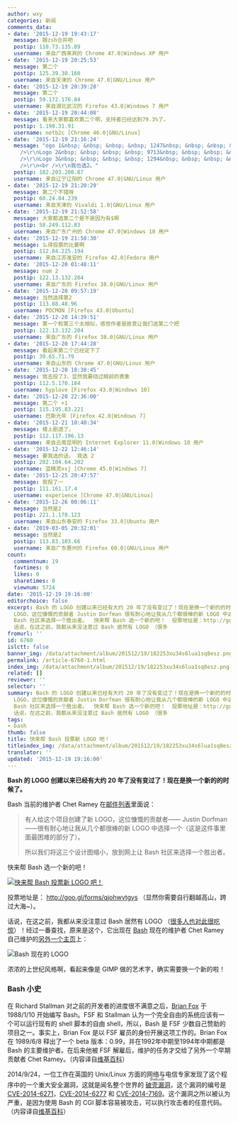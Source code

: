 ```yaml
---
author: wxy
categories: 新闻
comments_data:
- date: '2015-12-19 19:43:17'
  message: 跟zsh合并吧
  postip: 110.73.135.89
  username: 来自广西来宾的 Chrome 47.0|Windows XP 用户
- date: '2015-12-19 20:25:53'
  message: 第二个
  postip: 125.39.30.160
  username: 来自天津的 Chrome 47.0|GNU/Linux 用户
- date: '2015-12-19 20:39:28'
  message: 第二个
  postip: 59.172.176.84
  username: 来自湖北武汉的 Firefox 43.0|Windows 7 用户
- date: '2015-12-19 20:44:08'
  message: 看来大家都喜欢第二个啊，支持者已经达到79.3%了。
  postip: 1.198.31.91
  username: netb2c [Chrome 46.0|GNU/Linux]
- date: '2015-12-19 21:16:24'
  message: "ogo 1&nbsp; &nbsp; &nbsp; &nbsp; 1247&nbsp; &nbsp; &nbsp; &nbsp; 10.2%<br
    />\r\nLogo 2&nbsp; &nbsp; &nbsp; &nbsp; 9713&nbsp; &nbsp; &nbsp; &nbsp; 79.3%<br
    />\r\nLogo 3&nbsp; &nbsp; &nbsp; &nbsp; 1294&nbsp; &nbsp; &nbsp; &nbsp; 10.6%<br
    />\r\n<br />\r\n我也选2。"
  postip: 182.203.200.87
  username: 来自辽宁辽阳的 Chrome 47.0|GNU/Linux 用户
- date: '2015-12-19 21:20:29'
  message: 第二个不错呀
  postip: 60.24.84.239
  username: 来自天津的 Vivaldi 1.0|GNU/Linux 用户
- date: '2015-12-19 21:52:58'
  message: 大家都选第二个是不是因为有$啊
  postip: 58.249.112.83
  username: 来自广东广州的 Chrome 47.0|Windows 10 用户
- date: '2015-12-19 21:58:30'
  message: 么得投票的比要啊
  postip: 112.84.225.194
  username: 来自江苏淮安的 Firefox 42.0|Fedora 用户
- date: '2015-12-20 01:48:11'
  message: num 2
  postip: 122.13.132.204
  username: 来自广东的 Firefox 38.0|GNU/Linux 用户
- date: '2015-12-20 09:57:19'
  message: 当然选择第2
  postip: 113.88.48.96
  username: POCMON [Firefox 43.0|Ubuntu]
- date: '2015-12-20 14:39:51'
  message: 第一个和第三个太相似，感觉作者是故意让我们选第二个把
  postip: 122.13.132.204
  username: 来自广东的 Firefox 38.0|GNU/Linux 用户
- date: '2015-12-20 17:44:28'
  message: 看起来第二个已经定下了
  postip: 39.65.71.79
  username: 来自山东的 Chrome 47.0|GNU/Linux 用户
- date: '2015-12-20 18:30:45'
  message: 我去投了3，显然我要绕过眼前的表象
  postip: 112.5.170.184
  username: hyplove [Firefox 43.0|Windows 10]
- date: '2015-12-20 22:36:00'
  message: 第二个 +1
  postip: 115.195.83.221
  username: 巴斯光年 [Firefox 42.0|Windows 7]
- date: '2015-12-21 10:40:34'
  message: 楼上剧透了。
  postip: 112.117.196.13
  username: 来自云南昆明的 Internet Explorer 11.0|Windows 10 用户
- date: '2015-12-22 12:46:14'
  message: 要我选的话， 我选 2
  postip: 202.104.64.202
  username: 蓝精灵xsj [Chrome 45.0|Windows 7]
- date: '2015-12-25 20:47:57'
  message: 我投了一
  postip: 111.161.17.4
  username: experience [Chrome 47.0|GNU/Linux]
- date: '2015-12-26 00:06:11'
  message: 当然是2
  postip: 221.1.178.123
  username: 来自山东泰安的 Firefox 33.0|Ubuntu 用户
- date: '2019-03-05 20:32:01'
  message: 当然是2
  postip: 113.83.103.66
  username: 来自广东惠州的 Firefox 60.0|GNU/Linux 用户
count:
  commentnum: 19
  favtimes: 0
  likes: 0
  sharetimes: 0
  viewnum: 5724
date: '2015-12-19 19:16:00'
editorchoice: false
excerpt: Bash 的 LOGO 创建以来已经有大约 20 年了没有变过了！现在是换一个新的的时候了。 Bash 当前的维护者Chet Ramey 在邮件列表里面说：  有人给这个项目创建新
  LOGO，这位慷慨的贡献者 Justin Dorfman 很有耐心地让我从几个都很棒的新 LOGO 中选择一个（这是这件事里面最困难的部分了）。 所以我们将这三个设计图缩小，放到网上让
  Bash 社区来选择一个胜出者。  快来帮 Bash 选一个新的吧！  投票地址是：http://goo.gl/forms/qjohwvtgys（显然你需要自行翻越高山，跨过大海~）。
  话说，在这之前，我都从来没注意过 Bash 居然有 LOGO （很多
fromurl: ''
id: 6760
islctt: false
banner_img: /data/attachment/album/201512/19/182253xu34s6lua1sq8esz.png
permalink: /article-6760-1.html
index_img: /data/attachment/album/201512/19/182253xu34s6lua1sq8esz.png
related: []
reviewer: ''
selector: ''
summary: Bash 的 LOGO 创建以来已经有大约 20 年了没有变过了！现在是换一个新的的时候了。 Bash 当前的维护者Chet Ramey 在邮件列表里面说：  有人给这个项目创建新
  LOGO，这位慷慨的贡献者 Justin Dorfman 很有耐心地让我从几个都很棒的新 LOGO 中选择一个（这是这件事里面最困难的部分了）。 所以我们将这三个设计图缩小，放到网上让
  Bash 社区来选择一个胜出者。  快来帮 Bash 选一个新的吧！  投票地址是：http://goo.gl/forms/qjohwvtgys（显然你需要自行翻越高山，跨过大海~）。
  话说，在这之前，我都从来没注意过 Bash 居然有 LOGO （很多
tags:
- bash
thumb: false
title: 快来帮 Bash 投票新 LOGO 吧！
titleindex_img: /data/attachment/album/201512/19/182253xu34s6lua1sq8esz.png
translator: ''
updated: '2015-12-19 19:16:00'
---
```


**Bash 的 LOGO 创建以来已经有大约 20 年了没有变过了！现在是换一个新的的时候了。**


Bash 当前的维护者 Chet Ramey 在[邮件列表](https://lists.gnu.org/archive/html/bug-bash/2015-12/msg00116.html)里面说：



> 
> 有人给这个项目创建了新 LOGO，这位慷慨的贡献者—— Justin Dorfman ——很有耐心地让我从几个都很棒的新 LOGO 中选择一个（这是这件事里面最困难的部分了）。
> 
> 
> 所以我们将这三个设计图缩小，放到网上让 Bash 社区来选择一个胜出者。 
> 
> 
> 


快来帮 Bash 选一个新的吧！


[![快来帮 Bash 投票新 LOGO 吧！](/data/attachment/album/201512/19/182253xu34s6lua1sq8esz.png)](http://imgur.com/RTK89fX)


投票地址是： <http://goo.gl/forms/qjohwvtgys> （显然你需要自行翻越高山，跨过大海~）。


话说，在这之前，我都从来没注意过 Bash 居然有 LOGO （[很多人也对此很吃惊](https://www.reddit.com/r/linux/comments/3x86e7/vote_for_a_new_bash_logo/)）！经过一番查找，原来是这个，它出现在 [Bash](https://www.gnu.org/software/bash/) 现在的维护者 Chet Ramey 自己维护的[另外一个主页](http://tiswww.case.edu/php/chet/bash/bashtop.html)上：


![Bash 现在的 LOGO](/data/attachment/album/201512/19/191639twuxwdhxati1a1ab.jpg)


浓浓的上世纪风格啊，看起来像是 GIMP 做的艺术字，确实需要换一个新的啦！


### Bash 小史


在 Richard Stallman 对之前的开发者的进度很不满意之后，[Brian Fox](https://en.wikipedia.org/wiki/Brian_Fox_(computer_programmer) "Brian Fox (computer programmer)") 于 1988/1/10 开始编写 Bash。FSF 和 Stallman 认为一个完全自由的系统应该有一个可以运行现有的 shell 脚本的自由 shell，所以，Bash 是 FSF 少数自己赞助的项目之一。事实上，Brian Fox 是以 FSF 雇员的身份开展这项工作的。Brian Fox 在 1989/6/8 释出了一个 beta 版本：0.99，并在1992年中期至1994年中期都是 Bash 的主要维护者。在后来他被 FSF 解雇后，维护的任务才交给了另外一个早期贡献者 Chet Ramey。（内容译自[维基百科](https://en.wikipedia.org/wiki/Bash_(Unix_shell)#History)）


2014/9/24，一位工作在英国的 Unix/Linux 方面的网络与电信专家发现了这个程序中的一个重大安全漏洞，这就是闻名整个世界的<ruby> <a href="https://en.wikipedia.org/wiki/Shellshock_(software_bug)">  破壳漏洞 </a> <rp>  （ </rp> <rt>  Shellcode </rt> <rp>  ） </rp></ruby>，这个漏洞的编号是 [CVE-2014-6271](http://cve.mitre.org/cgi-bin/cvename.cgi?name=CVE-2014-6271)，[CVE-2014-6277](https://cve.mitre.org/cgi-bin/cvename.cgi?name=2014-6277) 和 [CVE-2014-7169](http://cve.mitre.org/cgi-bin/cvename.cgi?name=CVE-2014-7169)。这个漏洞之所以被认为严重，是因为使用 Bash 的 CGI 脚本容易被攻击，可以执行攻击者的任意代码。（内容译自[维基百科](https://en.wikipedia.org/wiki/Bash_(Unix_shell)#History)）